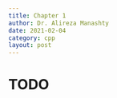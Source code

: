 ```yaml
---
title: Chapter 1
author: Dr. Alireza Manashty
date: 2021-02-04
category: cpp
layout: post
---
```


 # TODO